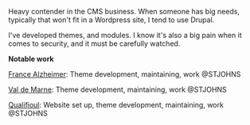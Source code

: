 Heavy contender in the CMS business. When someone has big needs, typically that won't fit in a Wordpress site, I tend to use Drupal.

I've developed themes, and modules. I know it's also a big pain when it comes to security, and it must be carefully watched.

**Notable work**

[France Alzheimer](http://francealzheimer.org): Theme development, maintaining, work @STJOHNS

[Val de Marne](http://valdemarne.com/): Theme development, maintaining, work @STJOHNS

[Qualifioul](http://distributeur-qualifioul.com/): Website set up, theme development, maintaining, work @STJOHNS
